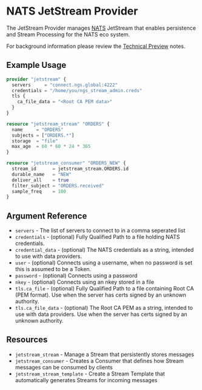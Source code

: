 # NATS JetStream Provider

The JetStream Provider manages [NATS](https://nats.io) JetStream that enables persistence and Stream
Processing for the NATS eco system. 

For background information please review the [Technical Preview](https://github.com/nats-io/jetstream#readme) notes.

## Example Usage

```terraform
provider "jetstream" {
  servers     = "connect.ngs.global:4222"
  credentials = "/home/you/ngs_stream_admin.creds"
  tls {
    ca_file_data = "<Root CA PEM data>"
  }
}

resource "jetstream_stream" "ORDERS" {
  name     = "ORDERS"
  subjects = ["ORDERS.*"]
  storage  = "file"
  max_age  = 60 * 60 * 24 * 365
}

resource "jetstream_consumer" "ORDERS_NEW" {
  stream_id      = jetstream_stream.ORDERS.id
  durable_name   = "NEW"
  deliver_all    = true
  filter_subject = "ORDERS.received"
  sample_freq    = 100
}
```

## Argument Reference

 * `servers` - The list of servers to connect to in a comma seperated list
 * `credentials` - (optional) Fully Qualified Path to a file holding NATS credentials.
 * `credential_data` - (optional) The NATS credentials as a string, intended to use with data providers.
 * `user` - (optional) Connects using a username, when no password is set this is assumed to be a Token.
 * `password` - (optional) Connects using a password
 * `nkey` - (optional) Connects using an nkey stored in a file
 * `tls.ca_file` - (optional) Fully Qualified Path to a file containing Root CA (PEM format). Use when the server has certs signed by an unknown authority.
 * `tls.ca_file_data` - (optional) The Root CA PEM as a string, intended to use with data providers. Use when the server has certs signed by an unknown authority.

## Resources

 * `jetstream_stream` - Manage a Stream that persistently stores messages
 * `jetstream_consumer` - Creates a Consumer that defines how Stream messages can be consumed by clients
 * `jetstream_stream_template` - Create a Stream Template that automatically generates Streams for incoming messages 
